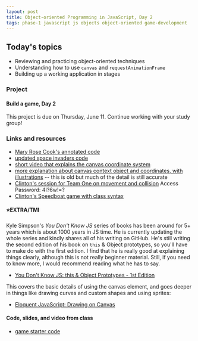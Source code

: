 ```yaml
---
layout: post
title: Object-oriented Programming in JavaScript, Day 2
tags: phase-1 javascript js objects object-oriented game-development
---
```


## Today's topics

- Reviewing and practicing object-oriented techniques
- Understanding how to use `canvas` and `requestAnimationFrame`
- Building up a working application in stages

### Project

#### Build a game, Day 2

This project is due on Thursday, June 11. Continue working with your study group!

### Links and resources

- [Mary Rose Cook's annotated code](http://annotated-code.maryrosecook.com/space-invaders/docs/space-invaders.html)
- [updated space invaders code](https://github.com/momentum-team-2/examples/tree/master/space-invaders)
- [short video that explains the canvas coordinate system](https://www.youtube.com/watch?v=RMUxP3ZNTEI)
- [more explanation about canvas context object and coordinates, with illustrations](https://diveinto.html5doctor.com/canvas.html) -- this is old but much of the detail is still accurate
- [Clinton's session for Team One on movement and collision](https://us02web.zoom.us/rec/share/2egvIaDxzUpJRK-Q02GDHf4uJonPX6a813IfrKJZmBoQ_-iJuxApimyr4tdYMzrv) Access Password: 4I?6w!=?
- [Clinton's Speedboat game with class syntax](https://glitch.com/~speedboat-with-classes)

#### ⭐️EXTRA/TMI

Kyle Simpson's _You Don't Know JS_ series of books has been around for 5+ years which is about 1000 years in JS time. He is currently updating the whole series and kindly shares all of his writing on GitHub. He's still writing the second edition of his book on `this` & Object prototypes, so you'll have to make do with the first edition. I find that he is really good at explaining things clearly, although this is not really beginner material. Still, if you need to know more, I would recommend reading what he has to say.

- [You Don't Know JS: this & Object Prototypes - 1st Edition](https://github.com/getify/You-Dont-Know-JS/tree/1st-ed/this%20%26%20object%20prototypes#you-dont-know-js-this--object-prototypes---1st-edition)

This covers the basic details of using the canvas element, and goes deeper in things like drawing curves and custom shapes and using sprites:
- [Eloquent JavaScript: Drawing on Canvas](https://eloquentjavascript.net/17_canvas.html)

#### Code, slides, and video from class

- [game starter code](https://github.com/momentum-team-2/examples/tree/master/game-starter)

